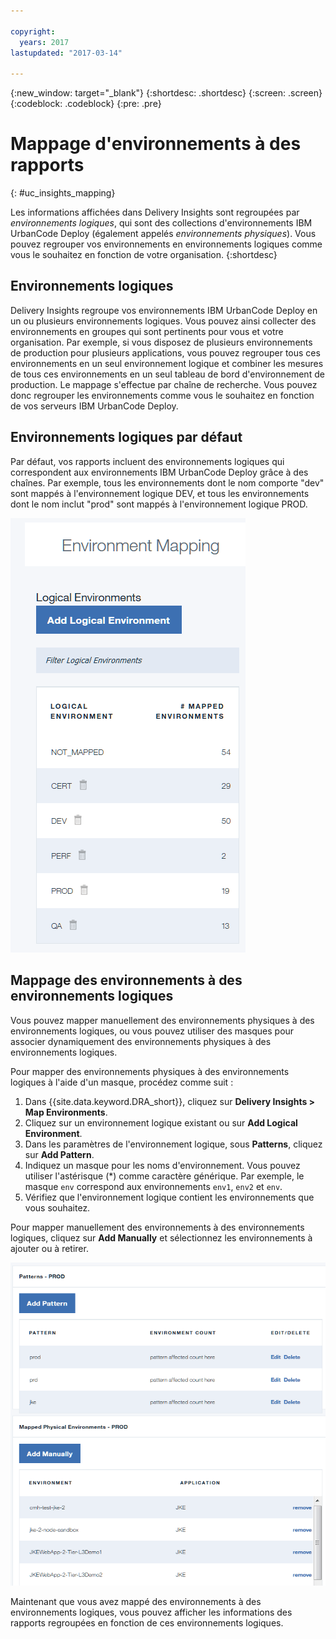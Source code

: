```yaml
---

copyright:
  years: 2017
lastupdated: "2017-03-14"

---
```


{:new_window: target="_blank"}
{:shortdesc: .shortdesc}
{:screen: .screen}
{:codeblock: .codeblock}
{:pre: .pre}

# Mappage d'environnements à des rapports
{: #uc_insights_mapping}

Les informations affichées dans Delivery Insights sont regroupées par *environnements logiques*, qui sont des collections d'environnements IBM UrbanCode Deploy (également appelés *environnements physiques*). Vous pouvez regrouper vos environnements en environnements logiques comme vous le souhaitez en fonction de votre organisation.
{:shortdesc}

## Environnements logiques

Delivery Insights regroupe vos environnements IBM UrbanCode Deploy en un ou plusieurs environnements logiques. Vous pouvez ainsi collecter des environnements en groupes qui sont pertinents pour vous et votre organisation. Par exemple, si vous disposez de plusieurs environnements de production pour plusieurs applications, vous pouvez regrouper tous ces environnements en un seul environnement logique et combiner les mesures de tous ces environnements en un seul tableau de bord d'environnement de production. Le mappage s'effectue par chaîne de recherche. Vous pouvez donc regrouper les environnements comme vous le souhaitez en fonction de vos serveurs IBM UrbanCode Deploy.

## Environnements logiques par défaut

Par défaut, vos rapports incluent des environnements logiques qui correspondent aux environnements IBM UrbanCode Deploy grâce à des chaînes. Par exemple, tous les environnements dont le nom comporte "dev" sont mappés à l'environnement logique DEV, et tous les environnements dont le nom inclut "prod" sont mappés à l'environnement logique PROD.

![Environnements logiques par défaut](images/uc_insights_mapping.gif)

## Mappage des environnements à des environnements logiques

Vous pouvez mapper manuellement des environnements physiques à des environnements logiques, ou vous pouvez utiliser des masques pour associer dynamiquement des environnements physiques à des environnements logiques. 

Pour mapper des environnements physiques à des environnements logiques à l'aide d'un masque, procédez comme suit : 

1. Dans {{site.data.keyword.DRA_short}}, cliquez sur **Delivery Insights > Map Environments**.
1. Cliquez sur un environnement logique existant ou sur **Add Logical Environment**.
1. Dans les paramètres de l'environnement logique, sous **Patterns**, cliquez sur **Add Pattern**.
1. Indiquez un masque pour les noms d'environnement. Vous pouvez utiliser l'astérisque (*) comme caractère générique. Par exemple, le masque `env` correspond aux environnements `env1`, `env2` et `env`.
1. Vérifiez que l'environnement logique contient les environnements que vous souhaitez. 

Pour mapper manuellement des environnements à des environnements logiques, cliquez sur **Add Manually** et sélectionnez les environnements à ajouter ou à retirer. 

![Configuration de l'intégration dans DevOps Connect](images/uc_insights_mapping_manually.gif)

Maintenant que vous avez mappé des environnements à des environnements logiques, vous pouvez afficher les informations des rapports regroupées en fonction de ces environnements logiques.
